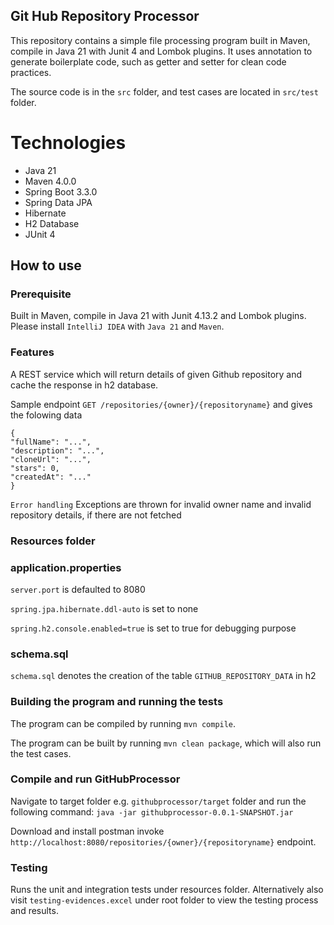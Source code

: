 ## Git Hub Repository Processor

This repository contains a simple file processing program built in Maven, compile in Java 21 with Junit 4 and
Lombok plugins. It uses annotation to
generate boilerplate code, such as getter and setter for clean code practices.

The source code is in the `src` folder, and test cases are located in `src/test` folder.

# Technologies

- Java 21
- Maven 4.0.0
- Spring Boot 3.3.0
- Spring Data JPA
- Hibernate
- H2 Database
- JUnit 4

## How to use

### Prerequisite

Built in Maven, compile in Java 21 with Junit 4.13.2 and Lombok plugins. Please install `IntelliJ IDEA` with `Java 21`
and `Maven`.

### Features

A REST service which will return details of given Github repository and cache the response in h2 database.

Sample endpoint `GET /repositories/{owner}/{repositoryname}` and gives the folowing data

```
{
"fullName": "...",
"description": "...",
"cloneUrl": "...",
"stars": 0,
"createdAt": "..."
}
```

`Error handling` Exceptions are thrown for invalid owner name and invalid repository details, if there are not fetched

### Resources folder

### application.properties

`server.port` is defaulted to 8080

`spring.jpa.hibernate.ddl-auto` is set to none

`spring.h2.console.enabled=true` is set to true for debugging purpose

### schema.sql

`schema.sql` denotes the creation of the table `GITHUB_REPOSITORY_DATA` in h2

### Building the program and running the tests

The program can be compiled by running ```mvn compile```.

The program can be built by running `mvn clean package`, which will also run the test cases.

### Compile and run GitHubProcessor

Navigate to target folder e.g. `githubprocessor/target` folder and run the following command:
`java -jar githubprocessor-0.0.1-SNAPSHOT.jar`

Download and install postman invoke `http://localhost:8080/repositories/{owner}/{repositoryname}` endpoint.

### Testing

Runs the unit and integration tests under resources folder.
Alternatively also visit `testing-evidences.excel` under root folder to view the testing process and results.